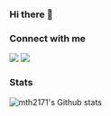 ### Hi there 👋

### Connect with me
<a href="https://www.instagram.com/moon_________00/" target="_blank"><img src="https://img.shields.io/badge/Instagram-E4405F?style=for-the-badge&logo=instagram&logoColor=FFFFFF"/></a>
<a href="https://mail.google.com" target="_blank"><img src="https://img.shields.io/badge/mth217111@gmail.com-EA4335?style=for-the-badge&logo=Gmail&logoColor=FFFFFF"/></a>

### Stats
![mth2171's Github stats](https://github-readme-stats.vercel.app/api?username=mth2171&show_icons=true&theme=radical)

<!--
**mth2171/mth2171** is a ✨ _special_ ✨ repository because its `README.md` (this file) appears on your GitHub profile.

Here are some ideas to get you started:

- 🔭 I’m currently working on ...
- 🌱 I’m currently learning ...
- 👯 I’m looking to collaborate on ...
- 🤔 I’m looking for help with ...
- 💬 Ask me about ...
- 📫 How to reach me: ...
- 😄 Pronouns: ...
- ⚡ Fun fact: ...
-->
